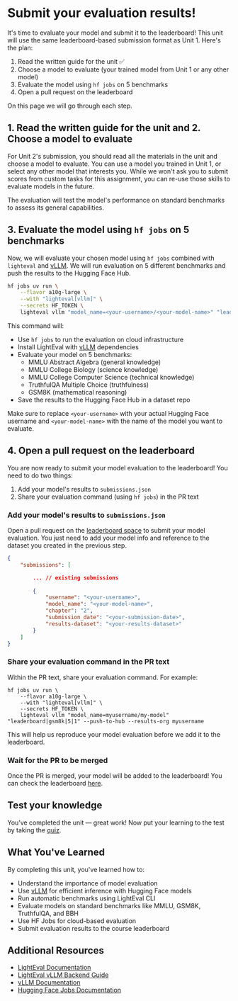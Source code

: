 # Submit your evaluation results!

It's time to evaluate your model and submit it to the leaderboard! This unit will use the same leaderboard-based submission format as Unit 1. Here's the plan:

1. Read the written guide for the unit ✅
2. Choose a model to evaluate (your trained model from Unit 1 or any other model)
3. Evaluate the model using `hf jobs` on 5 benchmarks
4. Open a pull request on the leaderboard

On this page we will go through each step.

## 1. Read the written guide for the unit and 2. Choose a model to evaluate

For Unit 2's submission, you should read all the materials in the unit and choose a model to evaluate. You can use a model you trained in Unit 1, or select any other model that interests you. While we won't ask you to submit scores from custom tasks for this assignment, you can re-use those skills to evaluate models in the future.

The evaluation will test the model's performance on standard benchmarks to assess its general capabilities.

## 3. Evaluate the model using `hf jobs` on 5 benchmarks

Now, we will evaluate your chosen model using `hf jobs` combined with `lighteval` and [vLLM](https://docs.vllm.ai/en/latest/). We will run evaluation on 5 different benchmarks and push the results to the Hugging Face Hub.

```bash
hf jobs uv run \
    --flavor a10g-large \
    --with "lighteval[vllm]" \
    --secrets HF_TOKEN \
    lighteval vllm "model_name=<your-username>/<your-model-name>" "leaderboard|mmlu:abstract_algebra|5|1,leaderboard|mmlu:college_biology|5|1,leaderboard|mmlu:college_computer_science|5|1,leaderboard|truthfulqa:mc|0|0,leaderboard|gsm8k|5|1" --push-to-hub --results-org <your-username>
```

This command will:
- Use `hf jobs` to run the evaluation on cloud infrastructure
- Install LightEval with [vLLM](https://docs.vllm.ai/en/latest/) dependencies
- Evaluate your model on 5 benchmarks:
  - MMLU Abstract Algebra (general knowledge)
  - MMLU College Biology (science knowledge)
  - MMLU College Computer Science (technical knowledge)
  - TruthfulQA Multiple Choice (truthfulness)
  - GSM8K (mathematical reasoning)
- Save the results to the Hugging Face Hub in a dataset repo

<Tip>

Make sure to replace `<your-username>` with your actual Hugging Face username and `<your-model-name>` with the name of the model you want to evaluate.

</Tip>

## 4. Open a pull request on the leaderboard

You are now ready to submit your model evaluation to the leaderboard! You need to do two things:

1. Add your model's results to `submissions.json`
2. Share your evaluation command (using `hf jobs`) in the PR text

### Add your model's results to `submissions.json`

Open a pull request on the [leaderboard space](https://huggingface.co/spaces/smol-course/leaderboard/edit/main/submissions.json) to submit your model evaluation. You just need to add your model info and reference to the dataset you created in the previous step.

```json
{
    "submissions": [

        ... // existing submissions
        
        {
            "username": "<your-username>",
            "model_name": "<your-model-name>",
            "chapter": "2",
            "submission_date": "<your-submission-date>",
            "results-dataset": "<your-results-dataset>"
        }
    ]
}
```

### Share your evaluation command in the PR text

Within the PR text, share your evaluation command. For example:

```
hf jobs uv run \
    --flavor a10g-large \
    --with "lighteval[vllm]" \
    --secrets HF_TOKEN \
    lighteval vllm "model_name=myusername/my-model" "leaderboard|gsm8k|5|1" --push-to-hub --results-org myusername
```

This will help us reproduce your model evaluation before we add it to the leaderboard.

### Wait for the PR to be merged

Once the PR is merged, your model will be added to the leaderboard! You can check the leaderboard [here](https://huggingface.co/spaces/smol-course/leaderboard).

## Test your knowledge

You’ve completed the unit — great work!
Now put your learning to the test by taking the [quiz](https://huggingface.co/spaces/smol-course/unit_2_quiz).

## What You've Learned

By completing this unit, you've learned how to:
- Understand the importance of model evaluation
- Use [vLLM](https://docs.vllm.ai/en/latest/) for efficient inference with Hugging Face models  
- Run automatic benchmarks using LightEval CLI
- Evaluate models on standard benchmarks like MMLU, GSM8K, TruthfulQA, and BBH
- Use HF Jobs for cloud-based evaluation
- Submit evaluation results to the course leaderboard

## Additional Resources

- [LightEval Documentation](https://github.com/huggingface/lighteval)
- [LightEval vLLM Backend Guide](https://huggingface.co/docs/lighteval/en/use-vllm-as-backend)
- [vLLM Documentation](https://docs.vllm.ai/)
- [Hugging Face Jobs Documentation](https://huggingface.co/docs/huggingface_hub/guides/jobs)

